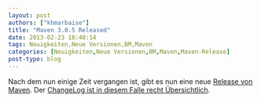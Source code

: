 ```yaml
---
layout: post
authors: ["khmarbaise"]
title: "Maven 3.0.5 Released"
date: 2013-02-23 18:40:14
tags: Neuigkeiten,Neue Versionen,BM,Maven
categories: [Neuigkeiten,Neue Versionen,BM,Maven,Maven-Release]
post-type: blog
---
```

Nach dem nun einige Zeit vergangen ist, gibt es nun eine neue 
[Release von Maven](https://maven.apache.org/docs/3.0.5/release-notes.html). Der [ChangeLog ist in diesem Falle recht Übersichtlich](https://jira.codehaus.org/secure/ReleaseNote.jspa?projectId=10500&version=19088).
